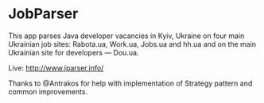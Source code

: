 # JobParser

This app parses Java developer vacancies in Kyiv, Ukraine on four main Ukrainian job sites: Rabota.ua, Work.ua, Jobs.ua and hh.ua and on the main Ukrainian site for developers — Dou.ua.

Live: http://www.jparser.info/

Thanks to @Antrakos for help with implementation of Strategy pattern and common improvements.
